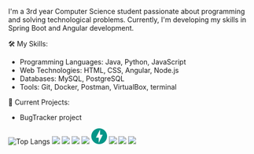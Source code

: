 I'm a 3rd year Computer Science student passionate about programming and solving technological problems. Currently, I'm developing my skills in Spring Boot and Angular development.

🛠️ My Skills:
- Programming Languages: Java, Python, JavaScript
- Web Technologies: HTML, CSS, Angular, Node.js
- Databases: MySQL, PostgreSQL
- Tools: Git, Docker, Postman, VirtualBox, terminal

🔭 Current Projects:
- BugTracker project

![Top Langs](https://github-readme-stats.vercel.app/api/top-langs/?username=Kamilex106&layout=compact&theme=radical)
[<img src="https://cdn.jsdelivr.net/gh/devicons/devicon/icons/angularjs/angularjs-original.svg" width="32"/>](https://angular.io/)
[<img src="https://cdn.jsdelivr.net/gh/devicons/devicon/icons/java/java-original.svg" width="32"/>](https://www.java.com/)
[<img src="https://cdn.jsdelivr.net/gh/devicons/devicon/icons/spring/spring-original.svg" width="32"/>](https://spring.io/projects/spring-boot)
[<img src="https://cdn.jsdelivr.net/gh/devicons/devicon/icons/python/python-original.svg" width="32"/>](https://www.python.org/)
[<img src="https://raw.githubusercontent.com/devicons/devicon/master/icons/fastapi/fastapi-original.svg" width="32"/>](https://fastapi.tiangolo.com/)
[<img src="https://cdn.jsdelivr.net/gh/devicons/devicon/icons/docker/docker-original.svg" width="32"/>](https://www.docker.com/)
[<img src="https://cdn.jsdelivr.net/gh/devicons/devicon/icons/postgresql/postgresql-original.svg" width="32"/>](https://www.postgresql.org/)
[<img src="https://cdn.jsdelivr.net/gh/devicons/devicon/icons/typescript/typescript-original.svg" width="32"/>](https://www.typescriptlang.org/)
